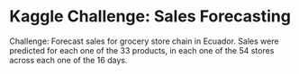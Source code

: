 # Kaggle Challenge: Sales Forecasting

Challenge: Forecast sales for grocery store chain in Ecuador. Sales were predicted for each one of the 33 products, in each one of the 54 stores across each one of the 16 days.




